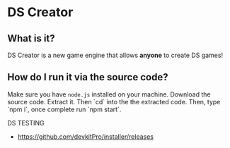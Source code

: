 DS Creator
==========

What is it?
-----------

DS Creator is a new game engine that allows **anyone** to create DS games!

How do I run it via the source code?
------------------------------------

Make sure you have `node.js` installed on your machine. Download the source code. Extract it. Then \`cd\` into the the extracted code. Then, type \`npm i\`, once complete run \`npm start\`.

DS TESTING
 - https://github.com/devkitPro/installer/releases

